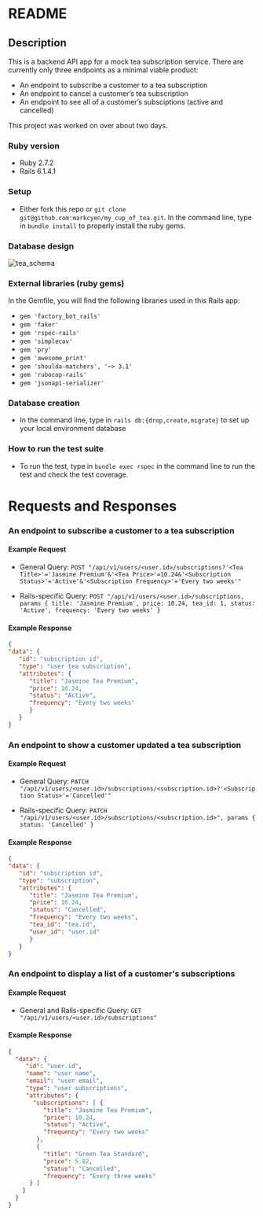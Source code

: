 # README

## Description
This is a backend API app for a mock tea subscription service. There are currently only three endpoints as a minimal viable product:

- An endpoint to subscribe a customer to a tea subscription
- An endpoint to cancel a customer’s tea subscription
- An endpoint to see all of a customer’s subsciptions (active and cancelled)

This project was worked on over about two days. 

### Ruby version
- Ruby 2.7.2
- Rails 6.1.4.1

### Setup
- Either fork this repo or `git clone git@github.com:markcyen/my_cup_of_tea.git`. In the command line, type in `bundle install` to properly install the ruby gems.

### Database design
![tea_schema](https://user-images.githubusercontent.com/77414433/134444043-885b5b9b-82ea-4dbd-aa7c-d3334dfa4fd0.jpg)


### External libraries (ruby gems)
In the Gemfile, you will find the following libraries used in this Rails app:
- `gem 'factory_bot_rails'`
- `gem 'faker'`
- `gem 'rspec-rails'`
- `gem 'simplecov'`
- `gem 'pry'`
- `gem 'awesome_print'`
- `gem 'shoulda-matchers', '~> 3.1'`
- `gem 'rubocop-rails'`
- `gem 'jsonapi-serializer'`

### Database creation
- In the command line, type in `rails db:{drop,create,migrate}` to set up your local environment database

### How to run the test suite
- To run the test, type in `bundle exec rspec` in the command line to run the test and check the test coverage.
  
# Requests and Responses

### An endpoint to subscribe a customer to a tea subscription
#### Example Request
 - General Query: `POST "/api/v1/users/<user.id>/subscriptions?'<Tea Title>'='Jasmine Premium'&'<Tea Price>'=10.24&'<Subscription Status>'='Active'&'<Subscription Frequency>'='Every two weeks'"`

 - Rails-specific Query: `POST "/api/v1/users/<user.id>/subscriptions, params { title: 'Jasmine Premium', price: 10.24, tea_id: 1, status: 'Active', frequency: 'Every two weeks' }`

#### Example Response
````json
{
"data": { 
   "id": "subscription id",
   "type": "user tea subscription",
   "attributes": {
      "title": "Jasmine Tea Premium",
      "price": 10.24,
      "status": "Active",
      "frequency": "Every two weeks"
      }
   }
}
````

### An endpoint to show a customer updated a tea subscription
#### Example Request
- General Query: `PATCH "/api/v1/users/<user.id>/subscriptions/<subscription.id>?'<Subscription Status>'='Cancelled'"`

- Rails-specific Query: `PATCH "/api/v1/users/<user.id>/subscriptions/<subscription.id>", params { status: 'Cancelled' }`

#### Example Response
````json
{
"data": { 
   "id": "subscription id",
   "type": "subscription",
   "attributes": {
      "title": "Jasmine Tea Premium",
      "price": 10.24,
      "status": "Cancelled",
      "frequency": "Every two weeks",
      "tea_id": "tea.id",
      "user_id": "user.id"
      }
   }
}
````

### An endpoint to display a list of a customer's subscriptions
#### Example Request
 - General and Rails-specific Query: `GET "/api/v1/users/<user.id>/subscriptions"`

#### Example Response
````json
{
  "data": { 
     "id": "user.id",
     "name": "user name",
     "email": "user email",
     "type": "user subscriptions",
     "attributes": {
       "subscriptions": [ {
          "title": "Jasmine Tea Premium",
          "price": 10.24,
          "status": "Active",
          "frequency": "Every two weeks"
        }, 
        {
          "title": "Green Tea Standard",
          "price": 5.82,
          "status": "Cancelled",
          "frequency": "Every three weeks"
      } ]
    }
  }
}
````
